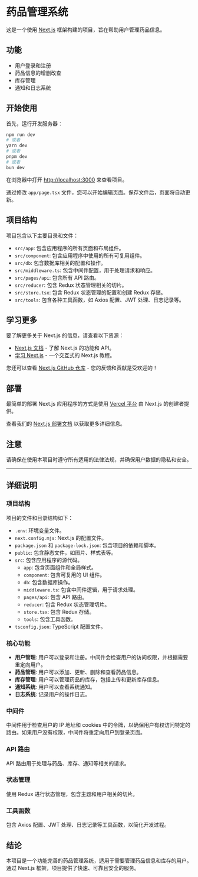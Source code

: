 # 药品管理系统

这是一个使用 [Next.js](https://nextjs.org) 框架构建的项目，旨在帮助用户管理药品信息。

## 功能

- 用户登录和注册
- 药品信息的增删改查
- 库存管理
- 通知和日志系统

## 开始使用

首先，运行开发服务器：

```bash
npm run dev
# 或者
yarn dev
# 或者
pnpm dev
# 或者
bun dev
```

在浏览器中打开 [http://localhost:3000](http://localhost:3000) 来查看项目。

通过修改 `app/page.tsx` 文件，您可以开始编辑页面。保存文件后，页面将自动更新。

## 项目结构

项目包含以下主要目录和文件：

- `src/app`: 包含应用程序的所有页面和布局组件。
- `src/component`: 包含应用程序中使用的所有可复用组件。
- `src/db`: 包含数据库相关的配置和操作。
- `src/middleware.ts`: 包含中间件配置，用于处理请求和响应。
- `src/pages/api`: 包含所有 API 路由。
- `src/reducer`: 包含 Redux 状态管理相关的切片。
- `src/store.tsx`: 包含 Redux 状态管理的配置和创建 Redux 存储。
- `src/tools`: 包含各种工具函数，如 Axios 配置、JWT 处理、日志记录等。

## 学习更多

要了解更多关于 Next.js 的信息，请查看以下资源：

- [Next.js 文档](https://nextjs.org/docs) - 了解 Next.js 的功能和 API。
- [学习 Next.js](https://nextjs.org/learn) - 一个交互式的 Next.js 教程。

您还可以查看 [Next.js GitHub 仓库](https://github.com/vercel/next.js) - 您的反馈和贡献是受欢迎的！

## 部署

最简单的部署 Next.js 应用程序的方式是使用 [Vercel 平台](https://vercel.com/new?utm_medium=default-template&filter=next.js&utm_source=create-next-app&utm_campaign=create-next-app-readme) 由 Next.js 的创建者提供。

查看我们的 [Next.js 部署文档](https://nextjs.org/docs/app/building-your-application/deploying) 以获取更多详细信息。

## 注意

请确保在使用本项目时遵守所有适用的法律法规，并确保用户数据的隐私和安全。

---

## 详细说明

### 项目结构

项目的文件和目录结构如下：

- `.env`: 环境变量文件。
- `next.config.mjs`: Next.js 的配置文件。
- `package.json` 和 `package-lock.json`: 包含项目的依赖和脚本。
- `public`: 包含静态文件，如图片、样式表等。
- `src`: 包含应用程序的源代码。
    - `app`: 包含页面组件和全局样式。
    - `component`: 包含可复用的 UI 组件。
    - `db`: 包含数据库操作。
    - `middleware.ts`: 包含中间件逻辑，用于请求处理。
    - `pages/api`: 包含 API 路由。
    - `reducer`: 包含 Redux 状态管理切片。
    - `store.tsx`: 包含 Redux 存储。
    - `tools`: 包含工具函数。
- `tsconfig.json`: TypeScript 配置文件。

### 核心功能

- **用户管理**: 用户可以登录和注册。中间件会检查用户的访问权限，并根据需要重定向用户。
- **药品管理**: 用户可以添加、更新、删除和查看药品信息。
- **库存管理**: 用户可以管理药品的库存，包括上传和更新库存信息。
- **通知系统**: 用户可以查看系统通知。
- **日志系统**: 记录用户的操作日志。

### 中间件

中间件用于检查用户的 IP 地址和 cookies 中的令牌，以确保用户有权访问特定的路由。如果用户没有权限，中间件将重定向用户到登录页面。

### API 路由

API 路由用于处理与药品、库存、通知等相关的请求。

### 状态管理

使用 Redux 进行状态管理，包含主题和用户相关的切片。

### 工具函数

包含 Axios 配置、JWT 处理、日志记录等工具函数，以简化开发过程。

## 结论

本项目是一个功能完善的药品管理系统，适用于需要管理药品信息和库存的用户。通过 Next.js 框架，项目提供了快速、可靠且安全的服务。